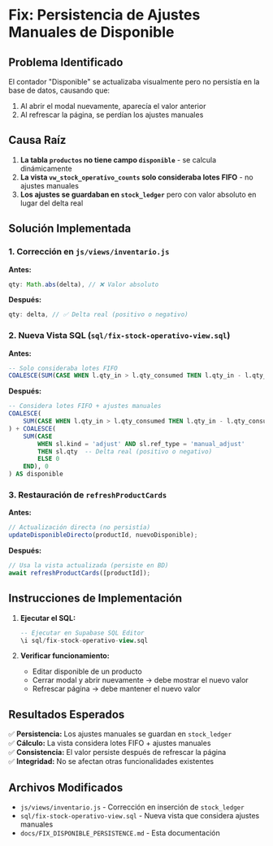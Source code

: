 # Fix: Persistencia de Ajustes Manuales de Disponible

## Problema Identificado

El contador "Disponible" se actualizaba visualmente pero no persistía en la base de datos, causando que:
1. Al abrir el modal nuevamente, aparecía el valor anterior
2. Al refrescar la página, se perdían los ajustes manuales

## Causa Raíz

1. **La tabla `productos` no tiene campo `disponible`** - se calcula dinámicamente
2. **La vista `vw_stock_operativo_counts` solo consideraba lotes FIFO** - no ajustes manuales
3. **Los ajustes se guardaban en `stock_ledger`** pero con valor absoluto en lugar del delta real

## Solución Implementada

### 1. Corrección en `js/views/inventario.js`

**Antes:**
```javascript
qty: Math.abs(delta), // ❌ Valor absoluto
```

**Después:**
```javascript
qty: delta, // ✅ Delta real (positivo o negativo)
```

### 2. Nueva Vista SQL (`sql/fix-stock-operativo-view.sql`)

**Antes:**
```sql
-- Solo consideraba lotes FIFO
COALESCE(SUM(CASE WHEN l.qty_in > l.qty_consumed THEN l.qty_in - l.qty_consumed ELSE 0 END), 0) AS disponible
```

**Después:**
```sql
-- Considera lotes FIFO + ajustes manuales
COALESCE(
    SUM(CASE WHEN l.qty_in > l.qty_consumed THEN l.qty_in - l.qty_consumed ELSE 0 END), 0
) + COALESCE(
    SUM(CASE 
        WHEN sl.kind = 'adjust' AND sl.ref_type = 'manual_adjust' 
        THEN sl.qty  -- Delta real (positivo o negativo)
        ELSE 0 
    END), 0
) AS disponible
```

### 3. Restauración de `refreshProductCards`

**Antes:**
```javascript
// Actualización directa (no persistía)
updateDisponibleDirecto(productId, nuevoDisponible);
```

**Después:**
```javascript
// Usa la vista actualizada (persiste en BD)
await refreshProductCards([productId]);
```

## Instrucciones de Implementación

1. **Ejecutar el SQL:**
   ```sql
   -- Ejecutar en Supabase SQL Editor
   \i sql/fix-stock-operativo-view.sql
   ```

2. **Verificar funcionamiento:**
   - Editar disponible de un producto
   - Cerrar modal y abrir nuevamente → debe mostrar el nuevo valor
   - Refrescar página → debe mantener el nuevo valor

## Resultados Esperados

✅ **Persistencia:** Los ajustes manuales se guardan en `stock_ledger`  
✅ **Cálculo:** La vista considera lotes FIFO + ajustes manuales  
✅ **Consistencia:** El valor persiste después de refrescar la página  
✅ **Integridad:** No se afectan otras funcionalidades existentes  

## Archivos Modificados

- `js/views/inventario.js` - Corrección en inserción de `stock_ledger`
- `sql/fix-stock-operativo-view.sql` - Nueva vista que considera ajustes manuales
- `docs/FIX_DISPONIBLE_PERSISTENCE.md` - Esta documentación
